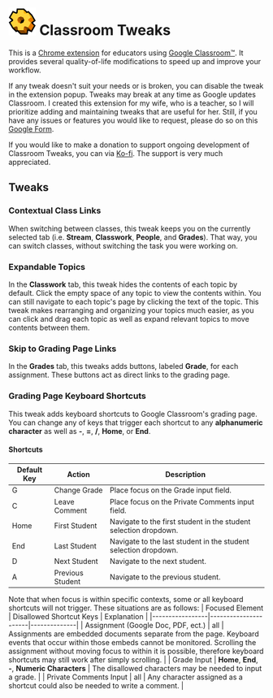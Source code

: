 # ![](/icons/icon.svg) Classroom Tweaks
This is a [Chrome extension]() for educators using [Google Classroom™](https://edu.google.com/workspace-for-education/classroom/). It provides several quality-of-life modifications to speed up and improve your workflow. 

If any tweak doesn't suit your needs or is broken, you can disable the tweak in the extension popup. Tweaks may break at any time as Google updates Classroom. I created this extension for my wife, who is a teacher, so I will prioritize adding and maintaining tweaks that are useful for her. Still, if you have any issues or features you would like to request, please do so on this [Google Form](https://docs.google.com/forms/d/e/1FAIpQLSc6i08Seb7Bcn4CMvtmoBXVAR39Oy3QI19gMT4wITD2FazuyQ/viewform?usp=sf_link).

If you would like to make a donation to support ongoing development of Classroom Tweaks, you can via [Ko-fi](https://ko-fi.com/F2F4SH2KS). The support is very much appreciated.

## Tweaks
### Contextual Class Links
When switching between classes, this tweak keeps you on the currently selected tab (i.e. **Stream**, **Classwork**, **People**, and **Grades**). That way, you can switch classes, without switching the task you were working on.

### Expandable Topics
In the **Classwork** tab, this tweak hides the contents of each topic by default. Click the empty space of any topic to view the contents within. You can still navigate to each topic's page by clicking the text of the topic. This tweak makes rearranging and organizing your topics much easier, as you can click and drag each topic as well as expand relevant topics to move contents between them.

### Skip to Grading Page Links
In the **Grades** tab, this tweaks adds buttons, labeled **Grade**, for each assignment. These buttons act as direct links to the grading page.

### Grading Page Keyboard Shortcuts
This tweak adds keyboard shortcuts to Google Classroom's grading page. You can change any of keys that trigger each shortcut to any **alphanumeric character** as well as **-**, **=**, **/**, **Home**, or **End**.

#### Shortcuts
| Default Key | Action | Description |
|-------------|--------|-------------|
| G | Change Grade | Place focus on the Grade input field. |
| C | Leave Comment | Place focus on the Private Comments input field. |
| Home | First Student | Navigate to the first student in the student selection dropdown. |
| End | Last Student | Navigate to the last student in  the student selection dropdown. |
| D | Next Student | Navigate to the next student. |
| A | Previous Student | Navigate to the previous student. |

Note that when focus is within specific contexts, some or all keyboard shortcuts will not trigger. These situations are as follows:
| Focused Element | Disallowed Shortcut Keys | Explanation |
|-----------------|----------------------|--------------|
| Assignment (Google Doc, PDF, ect.) | all | Assignments are embedded documents separate from the page. Keyboard events that occur within those embeds cannot be monitored. Scrolling the assignment without moving focus to within it is possible, therefore keyboard shortcuts may still work after simply scrolling. |
| Grade Input | **Home**, **End**, **-**, **Numeric Characters** | The disallowed characters may be needed to input a grade. |
| Private Comments Input | all | Any character assigned as a shortcut could also be needed to write a comment. |
